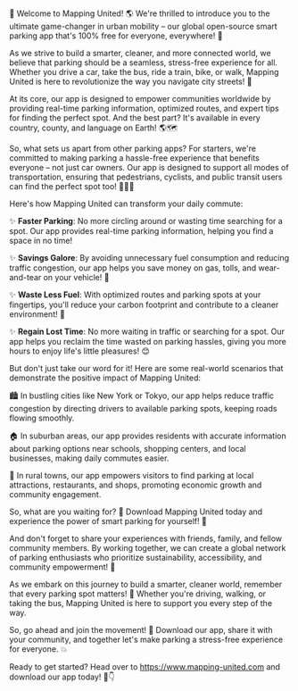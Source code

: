 🎉 Welcome to Mapping United! 🌎 We're thrilled to introduce you to the ultimate game-changer in urban mobility – our global open-source smart parking app that's 100% free for everyone, everywhere! 🌟

As we strive to build a smarter, cleaner, and more connected world, we believe that parking should be a seamless, stress-free experience for all. Whether you drive a car, take the bus, ride a train, bike, or walk, Mapping United is here to revolutionize the way you navigate city streets! 🚀

At its core, our app is designed to empower communities worldwide by providing real-time parking information, optimized routes, and expert tips for finding the perfect spot. And the best part? It's available in every country, county, and language on Earth! 🌎🗺️

So, what sets us apart from other parking apps? For starters, we're committed to making parking a hassle-free experience that benefits everyone – not just car owners. Our app is designed to support all modes of transportation, ensuring that pedestrians, cyclists, and public transit users can find the perfect spot too! 🚴‍♀️🚌

Here's how Mapping United can transform your daily commute:

✨ **Faster Parking**: No more circling around or wasting time searching for a spot. Our app provides real-time parking information, helping you find a space in no time!

✨ **Savings Galore**: By avoiding unnecessary fuel consumption and reducing traffic congestion, our app helps you save money on gas, tolls, and wear-and-tear on your vehicle! 💸

✨ **Waste Less Fuel**: With optimized routes and parking spots at your fingertips, you'll reduce your carbon footprint and contribute to a cleaner environment! 🌱

✨ **Regain Lost Time**: No more waiting in traffic or searching for a spot. Our app helps you reclaim the time wasted on parking hassles, giving you more hours to enjoy life's little pleasures! 😊

But don't just take our word for it! Here are some real-world scenarios that demonstrate the positive impact of Mapping United:

🏙️ In bustling cities like New York or Tokyo, our app helps reduce traffic congestion by directing drivers to available parking spots, keeping roads flowing smoothly.

🏠 In suburban areas, our app provides residents with accurate information about parking options near schools, shopping centers, and local businesses, making daily commutes easier.

🌳 In rural towns, our app empowers visitors to find parking at local attractions, restaurants, and shops, promoting economic growth and community engagement.

So, what are you waiting for? 🤔 Download Mapping United today and experience the power of smart parking for yourself! 📲

And don't forget to share your experiences with friends, family, and fellow community members. By working together, we can create a global network of parking enthusiasts who prioritize sustainability, accessibility, and community empowerment! 💪

As we embark on this journey to build a smarter, cleaner world, remember that every parking spot matters! 🌟 Whether you're driving, walking, or taking the bus, Mapping United is here to support you every step of the way.

So, go ahead and join the movement! 🎉 Download our app, share it with your community, and together let's make parking a stress-free experience for everyone. 💥

Ready to get started? Head over to https://www.mapping-united.com and download our app today! 📲👇
